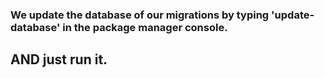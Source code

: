 
<h3>We update the database of our migrations by typing 'update-database' in the package manager console.</h3>

<h2>AND just run it.</h2>
